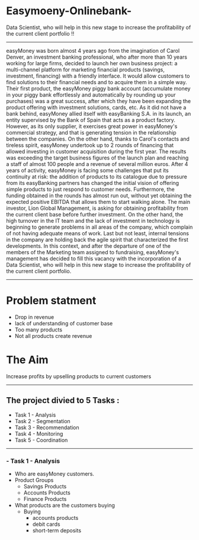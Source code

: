 # Easymoeny-Onlinebank-
Data Scientist, who will help in this new stage to increase the profitability of the current client portfolio !!
***
easyMoney was born almost 4 years ago from the imagination of Carol Denver, an investment banking professional, who after more than 10 years
working for large firms, decided to launch her own business project: a multi-channel platform for marketing financial products (savings, investment,
financing) with a friendly interface. It would allow customers to find solutions to their financial needs and to acquire them in a simple way. Their
first product, the easyMoney piggy bank account (accumulate money in your piggy bank effortlessly and automatically by rounding up your
purchases) was a great success, after which they have been expanding the product offering with investment solutions, cards, etc.
As it did not have a bank behind, easyMoney allied itself with easyBanking S.A. in its launch, an entity supervised by the Bank of Spain that acts as a
product factory. However, as its only supplier, it exercises great power in easyMoney's commercial strategy, and that is generating tension in the
relationship between the companies. On the other hand, thanks to Carol's contacts and tireless spirit, easyMoney undertook up to 2 rounds of
financing that allowed investing in customer acquisition during the first year. The results was exceeding the target business figures of the launch
plan and reaching a staff of almost 100 people and a revenue of several million euros.
After 4 years of activity, easyMoney is facing some challenges that put its continuity at risk: the addition of products to its catalogue due to pressure
from its easyBanking partners has changed the initial vision of offering simple products to just respond to customer needs. Furthermore, the
funding obtained in the rounds has almost run out, without yet obtaining the expected positive EBITDA that allows them to start walking alone. The
main investor, Lion Global Management, is asking for obtaining profitability from the current client base before further investment. On the other
hand, the high turnover in the IT team and the lack of investment in technology is beginning to generate problems in all areas of the company,
which complain of not having adequate means of work. Last but not least, internal tensions in the company are holding back the agile spirit that
characterized the first developments. In this context, and after the departure of one of the members of the Marketing team assigned to fundraising,
easyMoney's management has decided to fill this vacancy with the incorporation of a Data Scientist, who will help in this new stage to increase the
profitability of the current client portfolio.
***
# Problem statment 
- Drop in revenue 
- lack of understanding of customer base 
- Too many products
- Not all products create revenue

# The Aim 
Increase profits by upselling products to current customers

***
## The project divied to 5 Tasks :
- Task 1 - Analysis
- Task 2 - Segmentation
- Task 3 - Recommendation
- Task 4 - Monitoring
- Task 5 - Coordination
***
### - Task 1 - Analysis
- Who are easyMoney customers.
- Product Groups 
  - Savings Products
  - Accounts Products
  - Finance Products
- What products are the customers buying
  - Buying 
    - accounts products 
    - debit cards 
    - short-term deposits



